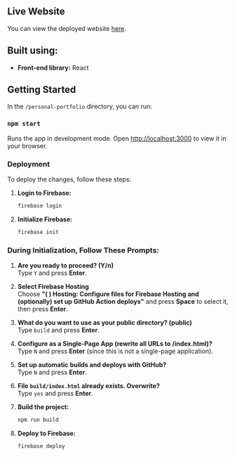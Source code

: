 ## Live Website

You can view the deployed website [here](https://react-rush-80301.web.app/). 

## Built using:

- **Front-end library:** React


## Getting Started

In the `/personal-portfolio` directory, you can run:

### `npm start`

Runs the app in development mode. Open [http://localhost:3000](http://localhost:3000) to view it in your browser.

### Deployment

To deploy the changes, follow these steps:

1. **Login to Firebase:**

   ```sh
   firebase login
   ```

2. **Initialize Firebase:**

   ```sh
   firebase init
   ```

### During Initialization, Follow These Prompts:

1. **Are you ready to proceed? (Y/n)**  
   Type `Y` and press **Enter**.

2. **Select Firebase Hosting**  
   Choose **"( ) Hosting: Configure files for Firebase Hosting and (optionally) set up GitHub Action deploys"** and press **Space** to select it, then press **Enter**.

3. **What do you want to use as your public directory? (public)**  
   Type `build` and press **Enter**.

4. **Configure as a Single-Page App (rewrite all URLs to /index.html)?**  
   Type `N` and press **Enter** (since this is not a single-page application).

5. **Set up automatic builds and deploys with GitHub?**  
   Type `N` and press **Enter**.

6. **File `build/index.html` already exists. Overwrite?**  
   Type `yes` and press **Enter**.

3. **Build the project:**

   ```sh
   npm run build
   ```

4. **Deploy to Firebase:**
   ```sh
   firebase deploy
   ```
